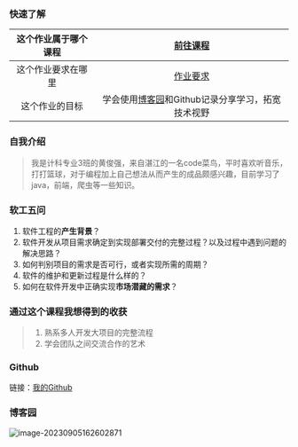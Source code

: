 ### 快速了解

| 这个作业属于哪个课程 | [前往课程](https://edu.cnblogs.com/campus/gdgy/CSGrade21-34) |
| :------------------: | :----------------------------------------------------------: |
|  这个作业要求在哪里  | [作业要求](https://edu.cnblogs.com/campus/gdgy/CSGrade21-34/homework/13024) |
|    这个作业的目标    | 学会使用[博客园](https://www.cnblogs.com/hjy13/)和Github记录分享学习，拓宽技术视野 |



### 自我介绍

> 我是计科专业3班的黄俊强，来自湛江的一名code菜鸟，平时喜欢听音乐，打打篮球，对于编程加上自己想法从而产生的成品颇感兴趣，目前学习了java，前端，爬虫等一些知识。



### 软工五问

1. 软件工程的**产生背景**？
2. 软件开发从项目需求确定到实现部署交付的完整过程？以及过程中遇到问题的解决思路？
3. 如何判别项目的需求是否可行，或者实现所需的周期？
4. 软件的维护和更新过程是什么样的？
5. 如何在软件开发中正确实现**市场潜藏的需求**？



### 通过这个课程我想得到的收获

> 1. 熟系多人开发大项目的完整流程
> 2. 学会团队之间交流合作的艺术



### Github

链接：[我的Github](https://github.com/enjoy-rabbit520)





### 博客园

![image-20230905162602871](https://gitee.com/huang-jintong/csdn-blog-gallery/raw/master/img/image-20230905162602871.png)



